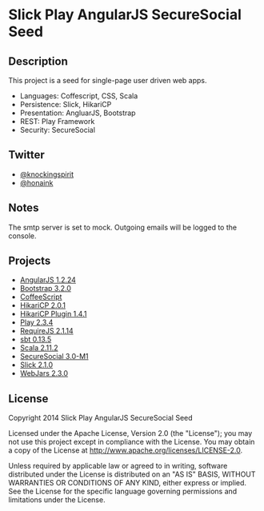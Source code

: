 # Slick Play AngularJS SecureSocial Seed

## Description
This project is a seed for single-page user driven web apps.

- Languages: Coffescript, CSS, Scala
- Persistence: Slick, HikariCP
- Presentation: AngluarJS, Bootstrap
- REST: Play Framework
- Security: SecureSocial

## Twitter

- [@knockingspirit](http://twitter.com/knockingspirit)
- [@honaink](https://twitter.com/honaink)

## Notes

The smtp server is set to mock. Outgoing emails will be logged to the console.

## Projects

- [AngularJS 1.2.24](http://angularjs.org)
- [Bootstrap 3.2.0](http://getbootstrap.com)
- [CoffeeScript](http://coffeescript.org)
- [HikariCP 2.0.1](https://github.com/brettwooldridge/HikariCP)
- [HikariCP Plugin 1.4.1](http://edulify.github.io/play-hikaricp.edulify.com/)
- [Play 2.3.4](http://www.playframework.com)
- [RequireJS 2.1.14](http://requirejs.org)
- [sbt 0.13.5](http://www.scala-sbt.org)
- [Scala 2.11.2](http://www.scala-lang.org)
- [SecureSocial 3.0-M1](https://github.com/jaliss/securesocial)
- [Slick 2.1.0](http://slick.typesafe.com)
- [WebJars 2.3.0](http://www.webjars.org)

## License

Copyright 2014 Slick Play AngularJS SecureSocial Seed

Licensed under the Apache License, Version 2.0 (the "License"); you may not use this project except in compliance with the License. You may obtain a copy of the License at http://www.apache.org/licenses/LICENSE-2.0.

Unless required by applicable law or agreed to in writing, software distributed under the License is distributed on an "AS IS" BASIS, WITHOUT WARRANTIES OR CONDITIONS OF ANY KIND, either express or implied. See the License for the specific language governing permissions and limitations under the License.
